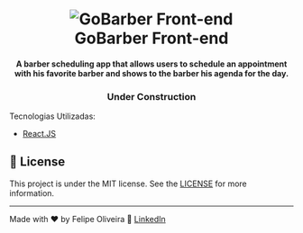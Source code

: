 <h1 align="center">
    <img alt="GoBarber Front-end" src="https://res.cloudinary.com/lukemorales/image/upload/v1564533051/readme_logos/gobarber_hg5ddx.png" />
    <br>
    GoBarber Front-end
</h1>

<h4 align="center">
  A barber scheduling app that allows users to schedule an appointment with his favorite barber and shows to the barber his agenda for the day.
</h4>

<h3 align="center">
  Under Construction
</h3>

Tecnologias Utilizadas:

-  [React.JS](https://github.com/reactjs)

## :memo: License
This project is under the MIT license. See the [LICENSE](https://github.com/lukemorales/gobarber-api/blob/master/LICENSE) for more information.

---

Made with ♥ by Felipe Oliveira :wave: [LinkedIn](https://www.linkedin.com/in/saraivafelipe27/)
